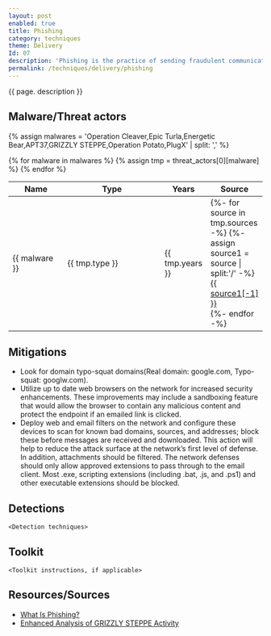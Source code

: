 ```yaml
---
layout: post
enabled: true
title: Phishing
category: techniques
theme: Delivery
Id: 07
description: 'Phishing is the practice of sending fraudulent communications that appear to come from a reputable source. It is usually done through email. The goal is to steal sensitive data like credit card and login information, or to install malware on the victim’s machine.'
permalink: /techniques/delivery/phishing
---
```

{{ page. description }}

## Malware/Threat actors

<!-- Threat actors table -->
{% assign malwares = 'Operation Cleaver,Epic Turla,Energetic Bear,APT37,GRIZZLY STEPPE,Operation Potato,PlugX' | split: ',' %}

<div class="threat-actor-table">
<table>
    <colgroup>
        <col width="30%" />
        <col width="70%" />
    </colgroup>
    <thead>
        <tr class="header">
            <th>Name</th>
            <th>Type</th>
            <th>Years</th>
            <th>Source</th>
        </tr>
    </thead>
    <tbody>
        {% for malware in malwares %}
        <tr>
        {% assign tmp = threat_actors[0][malware] %}
            <td markdown="span">{{ malware }}</td>
            <td markdown="span">{{ tmp.type }}</td>
            <td markdown="span">{{ tmp.years }}</td>
            <td markdown="span">
                {%- for source in tmp.sources -%}
                    {%- assign source1 = source | split:'/' -%}
                    <a href="{{ source }}">{{ source1[-1] }}</a><br>
                {%- endfor -%}
            </td>
        </tr>
        {% endfor %}
    </tbody>
</table>
</div>


## Mitigations

* Look for domain typo-squat domains(Real domain: google.com, Typo-squat: googlw.com).
* Utilize up to date web browsers on the network for increased security enhancements. These improvements may include a sandboxing feature that would allow the browser to contain any malicious content and protect the endpoint if an emailed link is clicked.
* Deploy web and email filters on the network and configure these devices to scan for known bad domains, sources, and addresses; block these before messages are received and downloaded. This action will help to reduce the attack surface at the network’s first level of defense. In addition, attachments should be filtered. The network defenses should only allow approved extensions to pass through to the email client. Most .exe, scripting extensions (including .bat, .js, and .ps1) and other executable extensions should be blocked.


## Detections

`<Detection techniques>`

## Toolkit

`<Toolkit instructions, if applicable>`

## Resources/Sources

* [What Is Phishing?](https://www.cisco.com/c/en/us/products/security/email-security/what-is-phishing.html)
* [Enhanced Analysis of GRIZZLY STEPPE Activity](https://github.com/CyberMonitor/APT_CyberCriminal_Campagin_Collections/blob/master/2017/2017.02.10.Enhanced_Analysis_of_GRIZZLY_STEPPE/AR-17-20045_Enhanced_Analysis_of_GRIZZLY_STEPPE_Activity.pdf)
